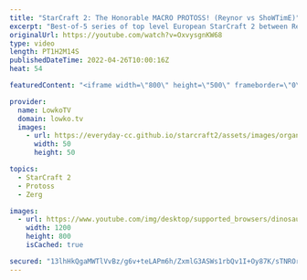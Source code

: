 ```yaml
---
title: "StarCraft 2: The Honorable MACRO PROTOSS! (Reynor vs ShoWTimE)"
excerpt: "Best-of-5 series of top level European StarCraft 2 between Reynor (Zerg) and ShoWTimE (Protoss). The new patch has made Zerg versus Protoss a far more interesting matchup. Reynor has always been mid-game focused, but how does ShoWTimE deal with the change in the meta?  ShoWTimE on Twitter: https://twitter.com/showtimesc2"
originalUrl: https://youtube.com/watch?v=OxvysgnKW68
type: video
length: PT1H2M14S
publishedDateTime: 2022-04-26T10:00:16Z
heat: 54

featuredContent: "<iframe width=\"800\" height=\"500\" frameborder=\"0\" src=\"https://www.youtube.com/embed/OxvysgnKW68\" allow=\"accelerometer; autoplay; encrypted-media; gyroscope; picture-in-picture\" allowfullscreen></iframe>"

provider:
  name: LowkoTV
  domain: lowko.tv
  images:
    - url: https://everyday-cc.github.io/starcraft2/assets/images/organizations/lowko.tv-50x50.jpg
      width: 50
      height: 50

topics:
  - StarCraft 2
  - Protoss
  - Zerg

images:
  - url: https://www.youtube.com/img/desktop/supported_browsers/dinosaur.png
    width: 1200
    height: 800
    isCached: true

secured: "13lhHkQgaMWTlVvBz/g6v+teLAPm6h/ZxmlG3ASWs1rbQv1I+Oy87K/sTNROrZW1XI7kSXIq66HkbLlFcwa71CjBfW5mCUN6LVR5Nra8nZIrYPdQjMkWUiEAlHlq9nkvz9/BLm2f6/Md1Jh1l3paZn7qNFecvaGGUJ1dBEI7kwsJTncU6pUPWbaqo3AgX/HxGvPIJ83iO7TnCSMTAtIBiCiD13DstU7RAcnXsGPYlPO88G1uU3CShDn9aAxCP3fHJEK6ZtegDuYqyKz9+l0XJ1LKb2YPRVIEagROSyTDSa+1mpPU7cdCYMxRavJZLQT1C1W3UzaTR8T6mBkK+xpN6g2ouUgBdU1wgEx3sqFdt2qAZJoEtIdhdq67Oj2Cl53neNRCcSqI6JA7EcKgzJBmFLMGTFSP3iUCR4iPBm9kNcs=;bRe5c2/spG6vy0ajVGtHPQ=="
---
```


